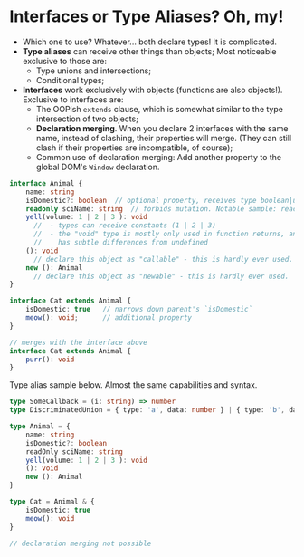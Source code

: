 # Interfaces or Type Aliases? Oh, my!

* Which one to use? Whatever... both declare types! It is complicated.
* **Type aliases** can receive other things than objects; Most noticeable exclusive to those are:
  * Type unions and intersections;
  * Conditional types;
* **Interfaces** work exclusively with objects \(functions are also objects!\). Exclusive to interfaces are:
  * The OOPish `extends` clause, which is somewhat similar to the type intersection of two objects;
  * **Declaration merging**. When you declare 2 interfaces with the same name, instead of clashing, their properties will merge. \(They can still clash if their properties are incompatible, of course\);
  * Common use of declaration merging: Add another property to the global DOM's `Window` declaration.

```typescript
interface Animal {
    name: string
    isDomestic?: boolean  // optional property, receives type boolean|undefined
    readonly sciName: string  // forbids mutation. Notable sample: react's state
    yell(volume: 1 | 2 | 3 ): void
      //  - types can receive constants (1 | 2 | 3)
      //  - the "void" type is mostly only used in function returns, and
      //    has subtle differences from undefined
    (): void
      // declare this object as "callable" - this is hardly ever used.
    new (): Animal
      // declare this object as "newable" - this is hardly ever used.
}

interface Cat extends Animal {
    isDomestic: true   // narrows down parent's `isDomestic`
    meow(): void;      // additional property
}

// merges with the interface above
interface Cat extends Animal {
    purr(): void
}
```

Type alias sample below. Almost the same capabilities and syntax.

```typescript
type SomeCallback = (i: string) => number
type DiscriminatedUnion = { type: 'a', data: number } | { type: 'b', data: string }

type Animal = {
    name: string
    isDomestic?: boolean
    readOnly sciName: string
    yell(volume: 1 | 2 | 3 ): void
    (): void
    new (): Animal
}

type Cat = Animal & {
    isDomestic: true
    meow(): void
}

// declaration merging not possible
```

